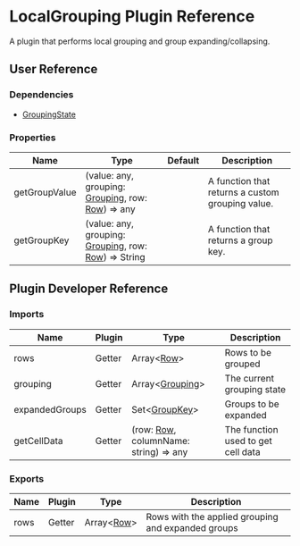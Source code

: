 # LocalGrouping Plugin Reference

A plugin that performs local grouping and group expanding/collapsing.

## User Reference

### Dependencies

- [GroupingState](grouping-state.md)

### Properties

Name | Type | Default | Description
-----|------|---------|------------
getGroupValue | (value: any, grouping: [Grouping](grouping-state.md#grouping), row: [Row](grid.md#row)) => any | | A function that returns a custom grouping value.
getGroupKey | (value: any, grouping: [Grouping](grouping-state.md#grouping), row: [Row](grid.md#row)) => String | | A function that returns a group key.

## Plugin Developer Reference

### Imports

Name | Plugin | Type | Description
-----|--------|------|------------
rows | Getter | Array&lt;[Row](grid.md#row)&gt; | Rows to be grouped
grouping | Getter | Array&lt;[Grouping](grouping-state.md#grouping)&gt; | The current grouping state
expandedGroups | Getter | Set&lt;[GroupKey](grouping-state.md#group-key)&gt; | Groups to be expanded
getCellData | Getter | (row: [Row](grid.md#row), columnName: string) => any | The function used to get cell data

### Exports

Name | Plugin | Type | Description
-----|--------|------|------------
rows | Getter | Array&lt;[Row](grid.md#row)&gt; | Rows with the applied grouping and expanded groups
